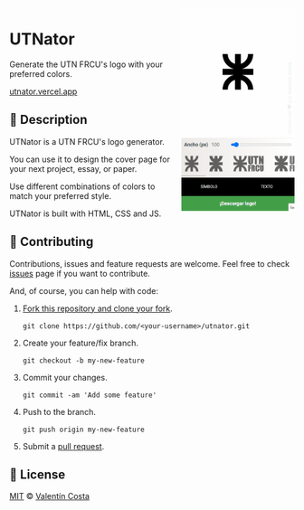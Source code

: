 <img align="right" width="200" src="utnator.gif" style="margin-left: 20px; margin-bottom: 20px;">

# UTNator

Generate the UTN FRCU's logo with your preferred colors.

[utnator.vercel.app](https://utnator.vercel.app)


## 📜 Description

UTNator is a UTN FRCU's logo generator.

You can use it to design the cover page for your next project, essay, or paper.

Use different combinations of colors to match your preferred style.

UTNator is built with HTML, CSS and JS.

## 🤝 Contributing

Contributions, issues and feature requests are welcome. Feel free to check [issues](https://github.com/valentincostam/utnator/issues) page if you want to contribute.

And, of course, you can help with code:

1. [Fork this repository and clone your fork](https://docs.github.com/en/get-started/quickstart/fork-a-repo).

    ```
    git clone https://github.com/<your-username>/utnator.git
    ```

2. Create your feature/fix branch.

    ```
    git checkout -b my-new-feature
    ```

3. Commit your changes.

    ```
    git commit -am 'Add some feature'
    ```

4. Push to the branch.

    ```
    git push origin my-new-feature
    ```

5. Submit a [pull request](https://github.com/valentincostam/utnator/pulls).

## 📝 License

[MIT](https://github.com/valentincostam/utnator/blob/master/LICENSE) © [Valentín Costa](https://twitter.com/valentincostam)
